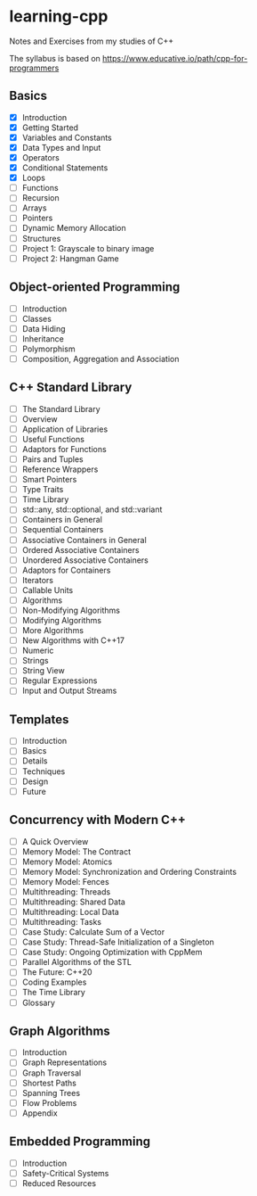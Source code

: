 # learning-cpp

Notes and Exercises from my studies of C++

The syllabus is based on <https://www.educative.io/path/cpp-for-programmers>

## Basics

- [x] Introduction
- [x] Getting Started
- [x] Variables and Constants
- [x] Data Types and Input
- [x] Operators
- [x] Conditional Statements
- [x] Loops
- [ ] Functions
- [ ] Recursion
- [ ] Arrays
- [ ] Pointers
- [ ] Dynamic Memory Allocation
- [ ] Structures
- [ ] Project 1: Grayscale to binary image
- [ ] Project 2: Hangman Game

## Object-oriented Programming

- [ ] Introduction
- [ ] Classes
- [ ] Data Hiding
- [ ] Inheritance
- [ ] Polymorphism
- [ ] Composition, Aggregation and Association

## C++ Standard Library

- [ ] The Standard Library
- [ ] Overview
- [ ] Application of Libraries
- [ ] Useful Functions
- [ ] Adaptors for Functions
- [ ] Pairs and Tuples
- [ ] Reference Wrappers
- [ ] Smart Pointers
- [ ] Type Traits
- [ ] Time Library
- [ ] std::any, std::optional, and std::variant
- [ ] Containers in General
- [ ] Sequential Containers
- [ ] Associative Containers in General
- [ ] Ordered Associative Containers
- [ ] Unordered Associative Containers
- [ ] Adaptors for Containers
- [ ] Iterators
- [ ] Callable Units
- [ ] Algorithms
- [ ] Non-Modifying Algorithms
- [ ] Modifying Algorithms
- [ ] More Algorithms
- [ ] New Algorithms with C++17
- [ ] Numeric
- [ ] Strings
- [ ] String View
- [ ] Regular Expressions
- [ ] Input and Output Streams

## Templates

- [ ] Introduction
- [ ] Basics
- [ ] Details
- [ ] Techniques
- [ ] Design
- [ ] Future

## Concurrency with Modern C++

- [ ] A Quick Overview
- [ ] Memory Model: The Contract
- [ ] Memory Model: Atomics
- [ ] Memory Model: Synchronization and Ordering Constraints
- [ ] Memory Model: Fences
- [ ] Multithreading: Threads
- [ ] Multithreading: Shared Data
- [ ] Multithreading: Local Data
- [ ] Multithreading: Tasks
- [ ] Case Study: Calculate Sum of a Vector
- [ ] Case Study: Thread-Safe Initialization of a Singleton
- [ ] Case Study: Ongoing Optimization with CppMem
- [ ] Parallel Algorithms of the STL
- [ ] The Future: C++20
- [ ] Coding Examples
- [ ] The Time Library
- [ ] Glossary

## Graph Algorithms

- [ ] Introduction
- [ ] Graph Representations
- [ ] Graph Traversal
- [ ] Shortest Paths
- [ ] Spanning Trees
- [ ] Flow Problems
- [ ] Appendix

## Embedded Programming

- [ ] Introduction
- [ ] Safety-Critical Systems
- [ ] Reduced Resources
